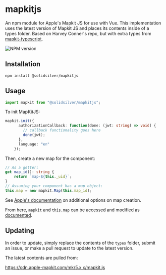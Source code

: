 # mapkitjs

An npm module for Apple's Mapkit JS for use with Vue. This implementation uses the latest version of Mapkit JS and places its contents inside of a types folder.
Based on Harvey Conner's repo, but with extra types from [mapkit-typescript](https://www.npmjs.com/package/mapkit-typescript).

![NPM version](https://img.shields.io/npm/v/@solidsilver/mapkitjs)

## Installation

```
npm install @solidsilver/mapkitjs
```

## Usage

```ts
import mapkit from "@solidsilver/mapkitjs";
```
To init MapKitJS:
```ts
mapkit.init({
      authorizationCallback: function(done: (jwt: string) => void) {
        // callback functionality goes here
        done(jwt);
      },
      language: "en"
    });
```

Then, create a new map for the component:
```ts
// As a getter:
get map_id(): string {
    return `map-${this._uid}`;
}
// Assuming your component has a map object:
this.map = new mapkit.Map(this.map_id);
```
See [Apple's documentation](https://developer.apple.com/documentation/mapkitjs/mapkit/map/2973920-mapkit_map) on additional options on map creation.

From here, `mapkit` and `this.map` can be accessed and modified as [documented](https://developer.apple.com/documentation/mapkitjs).

## Updating

In order to update, simply replace the contents of the `types` folder, submit an issue, or make a pull request to update to the latest version.

The latest contents are pulled from:

https://cdn.apple-mapkit.com/mk/5.x.x/mapkit.js
